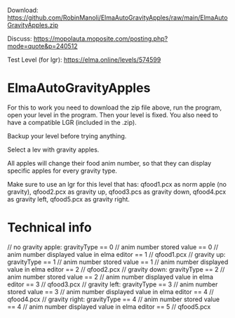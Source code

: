 Download:
https://github.com/RobinManoli/ElmaAutoGravityApples/raw/main/ElmaAutoGravityApples.zip

Discuss:
https://mopolauta.moposite.com/posting.php?mode=quote&p=240512

Test Level (for lgr):
https://elma.online/levels/574599

# ElmaAutoGravityApples
For this to work you need to download the zip file above, run the program, open your level in the program. Then your level is fixed. You also need to have a compatible LGR (included in the .zip).

Backup your level before trying anything.

Select a lev with gravity apples.

All apples will change their  food anim number,
so that they can display specific apples
for every gravity type.

Make sure to use an lgr for this level that has:
qfood1.pcx as norm apple (no gravity),
qfood2.pcx as gravity up,
qfood3.pcs as gravity down,
qfood4.pcx as gravity left,
qfood5.pcx as gravity right.

# Technical info
// no gravity apple: gravityType == 0 // anim number stored value == 0 // anim number displayed value in elma editor == 1 // qfood1.pcx
// gravity up: gravityType == 1 // anim number stored value == 1 // anim number displayed value in elma editor == 2 // qfood2.pcx
// gravity down: gravityType == 2 // anim number stored value == 2 // anim number displayed value in elma editor == 3 // qfood3.pcx
// gravity left: gravityType == 3 // anim number stored value == 3 // anim number displayed value in elma editor == 4 // qfood4.pcx
// gravity right: gravityType == 4 // anim number stored value == 4 // anim number displayed value in elma editor == 5 // qfood5.pcx
